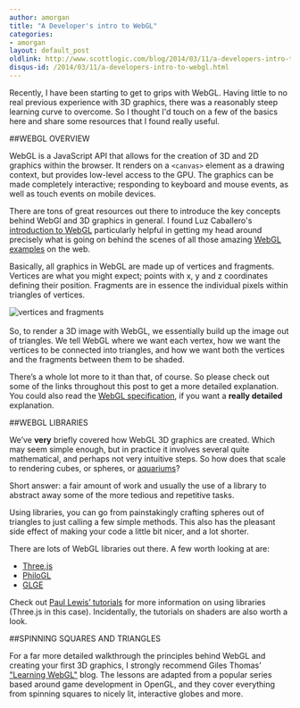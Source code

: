 ```yaml
---
author: amorgan
title: "A Developer's intro to WebGL"
categories:
- amorgan
layout: default_post
oldlink: http://www.scottlogic.com/blog/2014/03/11/a-developers-intro-to-webgl.html
disqus-id: /2014/03/11/a-developers-intro-to-webgl.html
---
```

Recently, I have been starting to get to grips with WebGL. Having little to no real previous experience with 3D graphics, there was a reasonably steep learning curve to overcome. So I thought I'd touch on a few of the basics here and share some resources that I found really useful.

##WEBGL OVERVIEW

WebGL is a JavaScript API that allows for the creation of 3D and 2D graphics within the browser. It renders on a <code>&lt;canvas&gt;</code> element as a drawing context, but provides low-level access to the GPU. The graphics can be made completely interactive; responding to keyboard and mouse events, as well as touch events on mobile devices.

There are tons of great resources out there to introduce the key concepts behind WebGl and 3D graphics in general. I found Luz Caballero's [introduction to WebGL]( http://dev.opera.com/articles/view/an-introduction-to-webgl/) particularly helpful in getting my head around precisely what is going on behind the scenes of all those amazing [WebGL examples](http://www.chromeexperiments.com/webgl/) on the web. 

Basically, all graphics in WebGL are made up of vertices and fragments. Vertices are what you might expect; points with x, y and z coordinates defining their position. Fragments are in essence the individual pixels within triangles of vertices.

<img src="{{ site.github.url }}/amorgan/assets/shaders.jpg" alt="vertices and fragments"/>        
<br>
<br>
So, to render a 3D image with WebGL, we essentially build up the image out of triangles. We tell WebGL where we want each vertex, how we want the vertices to be connected into triangles, and how we want both the vertices and the fragments between them to be shaded. 

There’s a whole lot more to it than that, of course. So please check out some of the links throughout this post to get a more detailed explanation. You could also read the [WebGL specification]( http://www.khronos.org/registry/webgl/specs/latest/1.0/), if you want a **really detailed** explanation.

##WEBGL LIBRARIES

We’ve **very** briefly covered how WebGL 3D graphics are created. Which may seem simple enough, but in practice it involves several quite mathematical, and perhaps not very intuitive steps. So how does that scale to rendering cubes, or spheres, or [aquariums]( https://webglsamples.googlecode.com/hg/aquarium/aquarium.html)? 

Short answer: a fair amount of work and usually the use of a library to abstract away some of the more tedious and repetitive tasks.

Using libraries, you can go from painstakingly crafting spheres out of triangles to just calling a few simple methods.  This also has the pleasant side effect of making your code a little bit nicer, and a lot shorter.

There are lots of WebGL libraries out there. A few worth looking at are:
*	[Three.js]( https://github.com/mrdoob/three.js#readme)
*	[PhiloGL]( http://www.senchalabs.org/philogl/)
*	[GLGE](http://www.glge.org/)

Check out [Paul Lewis’ tutorials](http://www.aerotwist.com/tutorials/) for more information on using libraries (Three.js  in this case). Incidentally, the tutorials on shaders are also worth a look.

##SPINNING SQUARES AND TRIANGLES

For a far more detailed walkthrough the principles behind WebGL and creating your first 3D graphics, I strongly recommend Giles Thomas’ ["Learning WebGL"]( http://learningwebgl.com/blog/) blog. The lessons are adapted from a popular series based around game development in OpenGL, and they cover everything from spinning squares to nicely lit, interactive globes and more.
